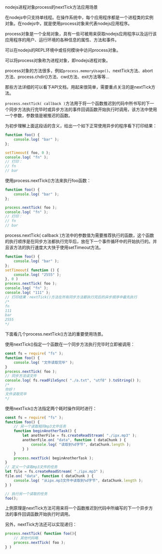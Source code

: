 nodejs进程对象process的nextTick方法应用场景

在nodejs中只支持单线程。在操作系统中，每个应用程序都是一个进程类的实例对象。在nodejs中，就是使用process对象来代表nodejs应用程序。

process对象是一个全局对象，具有一些可被用来获取nodejs应用程序以及运行该应用程序的用户、运行环境的各种信息的属性、方法和事件。

可以在nodejs的REPL环境中或任何模块中访问process对象。

可以将process对象称为进程对象，即nodejs进程对象。

process对象的方法很多，例如`process.memoryUsage()`、nextTick方法、abort方法、process.chdir()方法、cwd方法、exit方法等等...

那些方法详细的可以看下API文档，用起来很简单，需要重点关注的是nextTick方法。

`process.nextTick( callback )`方法用于将一个函数推迟到代码中所书写的下一个同步方法执行完毕时或异步方法的事件回调函数开始执行时调用，该方法中使用一个参数，参数值是被推迟的函数。

为初步理解上面这段话的含义，给出一个如下正常使用异步的程序看下打印结果：
```javascript
function foo() {
    console.log( "bar" );
};

setTimeout( foo, 0 );
console.log( "fn" );
// 打印：
// fn
// bar
```
使用process.nextTick()方法来执行foo函数：
```javascript
function foo() {
    console.log( "bar" );
};

process.nextTick( foo );
console.log( "fn" );
// 打印：
// fn
// bar
```
process.nextTick( callback )方法中的参数值为需要推荐执行的函数，这个函数的执行顺序是在同步方法都执行完毕后，放在下一个事件循环中的开始执行的。并且该方法的执行速度大大快于使用setTimeout方法。
```javascript
function foo() {
    console.log( "bar" );
};
setTimeout( function () {
    console.log( "2555" );
}, 0 )
process.nextTick( foo );
console.log( "fn" );
console.log( "111" );
// 打印结果：nextTick()方法在所有同步方法都执行完后的异步顺序中最先执行
/*
fn
111
bar
2555
*/
```

下面看几个process.nextTick()方法的重要使用场景。

使用nextTick()指定一个函数在一个同步方法执行完毕时立即被调用：
```javascript
const fs = require( "fs" );
function foo() {
    console.log( "文件读取完毕" );
}
process.nextTick( foo );
// 同步方法读文件
console.log( fs.readFileSync( "./a.txt", "utf8" ).toString() );
/*
你好！
文件读取完毕
*/
```

使用nextTick()方法指定两个耗时操作同时进行：
```javascript
const fs = require( "fs" );
function foo() {
    // 另一个读取相同mp3文件任务
    function beginAnotherTask() {
        let anotherFile = fs.createReadStream( "./ipx.mp3" );
        anotherFile.on( "data", function ( dataChunk ) {
            console.log( "读取到%d字节", dataChunk.length );
        } )
    }
    process.nextTick( beginAnotherTask );
}
// 定义一个读取mp3文件的任务
let file = fs.createReadStream( "./ipx.mp3" );
file.on( "data", function ( dataChunk ) {
    console.log( "从ipx.mp3文件中读取到%d字节", dataChunk.length );
} )

// 执行另一个读取的任务
foo();
```
上例原理是nextTick方法可用来将一个函数推迟到代码中所编写的下一个异步方法的事件回调函数开始执行时调用。

另外，nextTick方法还可以实现递归：
```javascript
process.nextTick( function foo(){
    // 其他代码略
    process.nextTick( foo );
} )
```
